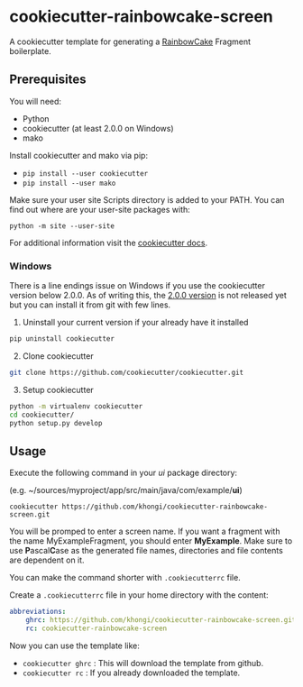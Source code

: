 # cookiecutter-rainbowcake-screen
A cookiecutter template for generating a [RainbowCake](https://rainbowcake.dev/) Fragment boilerplate.

## Prerequisites

You will need:
- Python
- cookiecutter (at least 2.0.0 on Windows)
- mako

Install cookiecutter and mako via pip:
- `pip install --user cookiecutter`
- `pip install --user mako`

Make sure your user site Scripts directory is added to your PATH.
You can find out where are your user-site packages with:

`python -m site --user-site`

For additional information visit the [cookiecutter docs](https://cookiecutter.readthedocs.io/en/stable/installation.html).

### Windows
There is a line endings issue on Windows if you use the cookiecutter version below 2.0.0.
As of writing this, the [2.0.0 version](https://github.com/cookiecutter/cookiecutter/issues/1555) is not released yet but you can install it from git with few lines.

1. Uninstall your current version if your already have it installed
```Bash
pip uninstall cookiecutter
```
2. Clone cookiecutter
```Bash
git clone https://github.com/cookiecutter/cookiecutter.git
```
3. Setup cookiecutter
```Bash
python -m virtualenv cookiecutter
cd cookiecutter/
python setup.py develop
```

## Usage

Execute the following command in your *ui* package directory:

(e.g. ~/sources/myproject/app/src/main/java/com/example/**ui**)

`cookiecutter https://github.com/khongi/cookiecutter-rainbowcake-screen.git`

You will be promped to enter a screen name.
If you want a fragment with the name MyExampleFragment, you should enter **MyExample**.
Make sure to use **P**ascal**C**ase as the generated file names, directories and file contents are dependent on it.

You can make the command shorter with `.cookiecutterrc` file.

Create a `.cookiecutterrc` file in your home directory with the content:
```yaml
abbreviations:
    ghrc: https://github.com/khongi/cookiecutter-rainbowcake-screen.git
    rc: cookiecutter-rainbowcake-screen
```

Now you can use the template like:

- `cookiecutter ghrc` : This will download the template from github.
- `cookiecutter rc` : If you already downloaded the template.

